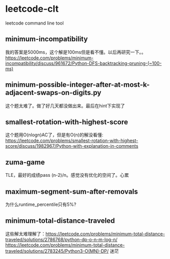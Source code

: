 # leetcode-clt
leetcode command line tool


## minimum-incompatibility
我的答案是5000ms，这个解是100ms但是看不懂。以后再研究一下。。
https://leetcode.com/problems/minimum-incompatibility/discuss/961672/Python-DFS-backtracking-pruning-(~100-ms)


## minimum-possible-integer-after-at-most-k-adjacent-swaps-on-digits.py
这个题太难了。做了好几天都没做出来。最后在hint下实现了

## smallest-rotation-with-highest-score
这个题用O(nlogn)AC了，但是有O(n)的解没看懂: https://leetcode.com/problems/smallest-rotation-with-highest-score/discuss/1982967/Python-with-explanation-in-comments


## zuma-game
TLE，最好的成绩pass (n-2)/n。感觉没有优化的空间了。心累

## maximum-segment-sum-after-removals
为什么runtime_percentile只有5%?


## minimum-total-distance-traveled
这些解太难理解了：https://leetcode.com/problems/minimum-total-distance-traveled/solutions/2786768/python-dp-o-n-m-log-n/
https://leetcode.com/problems/minimum-total-distance-traveled/solutions/2783245/Python3-O(MN)-DP/
迷茫

